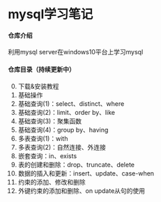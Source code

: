 # mysql学习笔记

#### 仓库介绍
利用mysql server在windows10平台上学习mysql

#### 仓库目录（持续更新中）
  0. 下载&安装教程  
  1. 基础操作
  2. 基础查询(1)：select、distinct、where
  3. 基础查询(2)：limit、order by、like
  4. 基础查询(3)：聚集函数
  5. 基础查询(4)：group by、having
  6. 多表查询(1)：with
  7. 多表查询(2)：自然连接、外连接
  8. 嵌套查询：in、exists
  9. 表的创建和删除：drop、truncate、delete
  10. 数据的插入和更新：insert、update、case-when  
  11. 约束的添加、修改和删除
  12. 外键约束的添加和删除、on update从句的使用





